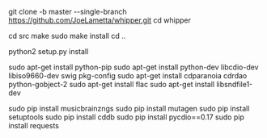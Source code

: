 git clone -b master --single-branch https://github.com/JoeLametta/whipper.git
cd whipper

cd src
make
sudo make install
cd ..

python2 setup.py install

sudo apt-get install python-pip
sudo apt-get install python-dev libcdio-dev libiso9660-dev swig pkg-config
sudo apt-get install cdparanoia cdrdao python-gobject-2
sudo apt-get install flac
sudo apt-get install libsndfile1-dev

sudo pip install musicbrainzngs
sudo pip install mutagen
sudo pip install setuptools
sudo pip install cddb
sudo pip install pycdio==0.17
sudo pip install requests
